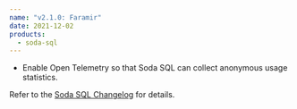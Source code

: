 ```yaml
---
name: "v2.1.0: Faramir"
date: 2021-12-02
products:
  - soda-sql
---
```


- Enable Open Telemetry so that Soda SQL can collect anonymous usage statistics.

Refer to the <a href="https://github.com/sodadata/soda-sql/blob/main/CHANGELOG.md" target="_blank">Soda SQL Changelog</a> for details.